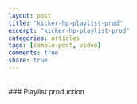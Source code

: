```yaml
---
layout: post
title: "kicker-hp-playlist-prod"
excerpt: "kicker-hp-playlist-prod"
categories: articles
tags: [sample-post, video]
comments: true
share: true
---
```

<br>
### Playlist production
<br>
<div class="apester-media" data-token="5f22a068350c9c20c6eb443d" data-context="true" data-tags="" data-fallback="true" height="350"></div><script async src="https://static.apester.com/js/sdk/latest/apester-sdk.js"></script>
<br>
